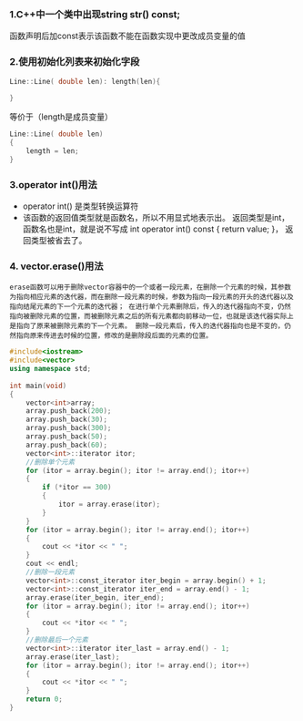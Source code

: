 ### 1.C++中一个类中出现string str() const;
函数声明后加const表示该函数不能在函数实现中更改成员变量的值

### 2.使用初始化列表来初始化字段
```c++
Line::Line( double len): length(len){
    
}
```
等价于（length是成员变量）
```c++
Line::Line( double len)
{
    length = len;
}
```
### 3.operator int()用法
* operator int() 是类型转换运算符
* 该函数的返回值类型就是函数名，所以不用显式地表示出。
  返回类型是int，函数名也是int，就是说不写成 int operator int() const { return value; }，
  返回类型被省去了。

### 4. vector.erase()用法
`erase函数可以用于删除vector容器中的一个或者一段元素，在删除一个元素的时候，其参数为指向相应元素的迭代器，而在删除一段元素的时候，参数为指向一段元素的开头的迭代器以及指向结尾元素的下一个元素的迭代器；
在进行单个元素删除后，传入的迭代器指向不变，仍然指向被删除元素的位置，而被删除元素之后的所有元素都向前移动一位，也就是该迭代器实际上是指向了原来被删除元素的下一个元素。
删除一段元素后，传入的迭代器指向也是不变的，仍然指向原来传进去时候的位置，修改的是删除段后面的元素的位置。`
```c++
#include<iostream>
#include<vector>
using namespace std;
 
int main(void)
{
    vector<int>array;
    array.push_back(200);
    array.push_back(30);
    array.push_back(300);
    array.push_back(50);
    array.push_back(60);
    vector<int>::iterator itor;
    //删除单个元素
    for (itor = array.begin(); itor != array.end(); itor++)
    {
        if (*itor == 300)
        {
            itor = array.erase(itor);
        }
    }
    for (itor = array.begin(); itor != array.end(); itor++)
    {
        cout << *itor << " ";
    }
    cout << endl;
    //删除一段元素
    vector<int>::const_iterator iter_begin = array.begin() + 1;
    vector<int>::const_iterator iter_end = array.end() - 1;
    array.erase(iter_begin, iter_end);
    for (itor = array.begin(); itor != array.end(); itor++)
    {
        cout << *itor << " ";
    }
    //删除最后一个元素
    vector<int>::iterator iter_last = array.end() - 1;
    array.erase(iter_last);
    for (itor = array.begin(); itor != array.end(); itor++)
    {
        cout << *itor << " ";
    }
    return 0;
}
```